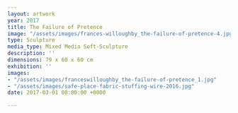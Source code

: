 ```yaml
---
layout: artwork
year: 2017
title: The Failure of Pretence
image: "/assets/images/frances-willoughby_the-failure-of-pretence-4.jpg"
type: Sculpture
media_type: Mixed Media Soft-Sculpture
description: ''
dimensions: 79 x 60 x 60 cm
exhibition: ''
images:
- "/assets/images/franceswilloughby_the-failure-of-pretence_1.jpg"
- "/assets/images/safe-place-fabric-stuffing-wire-2016.jpg"
date: 2017-03-01 00:00:00 +0000

---
```

